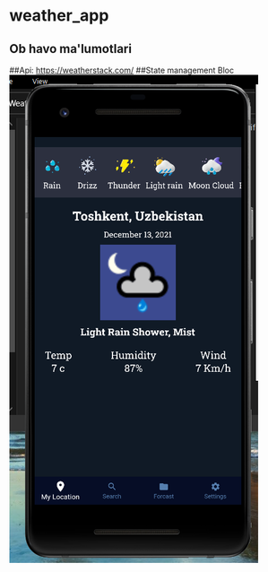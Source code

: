 # weather_app
## Ob havo ma'lumotlari
##Api: https://weatherstack.com/
##State management Bloc
![rasm](https://github.com/dilshojon216/weather_app/blob/master/about/Screenshot_1.png)

